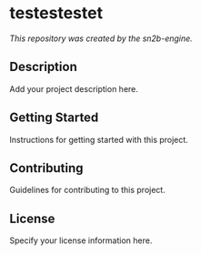 # testestestet

_This repository was created by the sn2b-engine._

## Description

Add your project description here.

## Getting Started

Instructions for getting started with this project.

## Contributing

Guidelines for contributing to this project.

## License

Specify your license information here.
